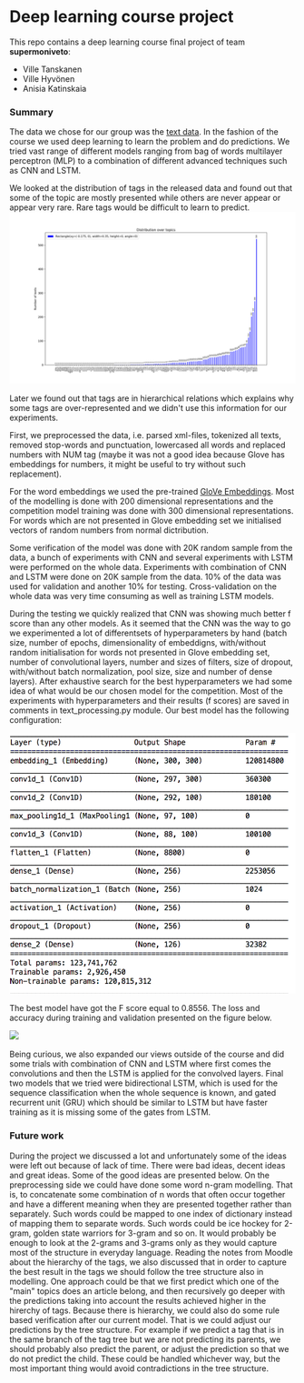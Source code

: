 # Deep learning course project

This repo contains a deep learning course final project of team **supermoniveto**:
- Ville Tanskanen
- Ville Hyvönen
- Anisia Katinskaia

### Summary

The data we chose for our group was the [text data](https://keras.io/datasets/#reuters-newswire-topics-classification).
In the fashion of the course we used deep learning to learn the problem and do predictions.
We tried vast range of different models ranging from bag of words multilayer perceptron (MLP) to a combination of
different advanced techniques such as CNN and LSTM.

We looked at the distribution of tags in the released data and found out that some of the topic are mostly presented
 while others are never appear or appear very rare. Rare tags would be difficult to learn to predict.
![](Figure_1.png)

Later we found out that tags are in hierarchical relations which explains why some tags are over-represented and we didn't
use this information for our experiments.

First, we preprocessed the data, i.e. parsed xml-files, tokenized all texts, removed stop-words and punctuation,
lowercased all words and replaced numbers with NUM tag (maybe it was not a good idea because Glove has embeddings
for numbers, it might be useful to try without such replacement).


For the word embeddings we used the pre-trained [GloVe Embeddings](https://nlp.stanford.edu/projects/glove/).
Most of the modelling is done with 200 dimensional representations and the competition model training was done with
300 dimensional representations. For words which are not presented in Glove embedding set we initialised vectors
of random numbers from normal dictribution.

Some verification of the model was done with 20K random sample from the data, a bunch of experiments with CNN and
several experiments with LSTM were performed on the whole data. Experiments with combination of CNN and LSTM were done on
20K sample from the data.
10% of the data was used for validation and another 10% for testing. Cross-validation on the whole data was very time
consuming as well as training LSTM models.

During the testing we quickly realized that CNN was showing much better f score than any other models. As it seemed that
the CNN was the way to go we experimented a lot of differentsets of hyperparameters by hand (batch size, number of epochs,
dimensionality of embeddigns, with/without random initialisation for words not presented in Glove embedding set, number of
convolutional layers, number and sizes of filters, size of dropout, with/without batch normalization, pool size, size and
number of dense layers). After exhaustive search for the best hyperparameters we had some idea of what would be
our chosen model for the competition. Most of the experiments with hyperparameters and their results (f scores) are
saved in comments in text_processing.py module. Our best model has the following configuration:

![](CNN_conf.png)

The best model have got the F score equal to 0.8556. The loss and accuracy during training and validation presented on the
figure below.

![](locc_acc.png)

Being curious, we also expanded our views outside of the course and did some trials
with combination of CNN and LSTM where first comes the convolutions and then the LSTM is applied for the convolved layers.
Final two models that we tried were bidirectional LSTM, which is used for the sequence classification when the whole sequence
is known, and gated recurrent unit (GRU) which should be similar to LSTM but have faster training as it is missing some
of the gates from LSTM.


### Future work

During the project we discussed a lot and unfortunately some of the ideas were left out because of lack of time. There were bad ideas, decent ideas and great ideas. Some of the good ideas are presented below.
On the preprocessing side we could have done some word n-gram modelling. That is, to concatenate some combination of n words that often occur together and have a different meaning when they are presented together rather than separately. Such words could be mapped to one index of dictionary instead of mapping them to separate words. Such words could be ice hockey for 2-gram, golden state warriors for 3-gram and so on. It would probably be enough to look at the 2-grams and 3-grams only as they would capture most of the structure in everyday language.
Reading the notes from Moodle about the hierarchy of the tags, we also discussed that in order to capture the best result in the tags we should follow the tree structure also in modelling. One approach could be that we first predict which one of the "main" topics does an article belong, and then recursively go deeper with the predictions taking into account the results achieved higher in the hirerchy of tags.
Because there is hierarchy, we could also do some rule based verification after our current model. That is we could adjust our predictions by the tree structure. For example if we predict a tag that is in the same branch of the tag tree but we are not predicting its parents, we should probably also predict the parent, or adjust the prediction so that we do not predict the child. These could be handled whichever way, but the most important thing would avoid contradictions in the tree structure.
